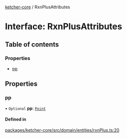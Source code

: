 [ketcher-core](../README.md) / RxnPlusAttributes

# Interface: RxnPlusAttributes

## Table of contents

### Properties

- [pp](RxnPlusAttributes.md#pp)

## Properties

### pp

• `Optional` **pp**: [`Point`](Point.md)

#### Defined in

[packages/ketcher-core/src/domain/entities/rxnPlus.ts:20](https://github.com/epam/ketcher/blob/bf065756/packages/ketcher-core/src/domain/entities/rxnPlus.ts#L20)
